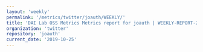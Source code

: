 ```yaml
---
layout: 'weekly'
permalink: '/metrics/twitter/joauth/WEEKLY/'
title: 'DAI Lab OSS Metrics Metrics report for joauth | WEEKLY-REPORT-2019-10-25'
organization: 'twitter'
repository: 'joauth'
current_date: '2019-10-25'
---
```

